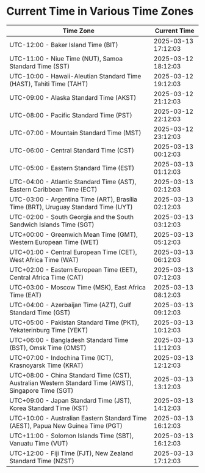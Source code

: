 # Current Time in Various Time Zones

| Time Zone | Current Time |
|-----------|--------------|
| UTC-12:00 - Baker Island Time (BIT) | 2025-03-13 17:12:03 |
| UTC-11:00 - Niue Time (NUT), Samoa Standard Time (SST) | 2025-03-12 18:12:03 |
| UTC-10:00 - Hawaii-Aleutian Standard Time (HAST), Tahiti Time (TAHT) | 2025-03-12 19:12:03 |
| UTC-09:00 - Alaska Standard Time (AKST) | 2025-03-12 21:12:03 |
| UTC-08:00 - Pacific Standard Time (PST) | 2025-03-12 22:12:03 |
| UTC-07:00 - Mountain Standard Time (MST) | 2025-03-12 23:12:03 |
| UTC-06:00 - Central Standard Time (CST) | 2025-03-13 00:12:03 |
| UTC-05:00 - Eastern Standard Time (EST) | 2025-03-13 01:12:03 |
| UTC-04:00 - Atlantic Standard Time (AST), Eastern Caribbean Time (ECT) | 2025-03-13 02:12:03 |
| UTC-03:00 - Argentina Time (ART), Brasília Time (BRT), Uruguay Standard Time (UYT) | 2025-03-13 02:12:03 |
| UTC-02:00 - South Georgia and the South Sandwich Islands Time (SGT) | 2025-03-13 03:12:03 |
| UTC±00:00 - Greenwich Mean Time (GMT), Western European Time (WET) | 2025-03-13 05:12:03 |
| UTC+01:00 - Central European Time (CET), West Africa Time (WAT) | 2025-03-13 06:12:03 |
| UTC+02:00 - Eastern European Time (EET), Central Africa Time (CAT) | 2025-03-13 07:12:03 |
| UTC+03:00 - Moscow Time (MSK), East Africa Time (EAT) | 2025-03-13 08:12:03 |
| UTC+04:00 - Azerbaijan Time (AZT), Gulf Standard Time (GST) | 2025-03-13 09:12:03 |
| UTC+05:00 - Pakistan Standard Time (PKT), Yekaterinburg Time (YEKT) | 2025-03-13 10:12:03 |
| UTC+06:00 - Bangladesh Standard Time (BST), Omsk Time (OMST) | 2025-03-13 11:12:03 |
| UTC+07:00 - Indochina Time (ICT), Krasnoyarsk Time (KRAT) | 2025-03-13 12:12:03 |
| UTC+08:00 - China Standard Time (CST), Australian Western Standard Time (AWST), Singapore Time (SGT) | 2025-03-13 13:12:03 |
| UTC+09:00 - Japan Standard Time (JST), Korea Standard Time (KST) | 2025-03-13 14:12:03 |
| UTC+10:00 - Australian Eastern Standard Time (AEST), Papua New Guinea Time (PGT) | 2025-03-13 16:12:03 |
| UTC+11:00 - Solomon Islands Time (SBT), Vanuatu Time (VUT) | 2025-03-13 16:12:03 |
| UTC+12:00 - Fiji Time (FJT), New Zealand Standard Time (NZST) | 2025-03-13 17:12:03 |
